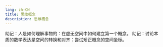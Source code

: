 ```yaml
---
lang: zh-CN
title: 思维概念
description: 思维概念
---
```


助记：人是如何理解事物的：在虚无空间中如何建立第一个概念。
助记：讨论本质的数学表达是空间的转换和对齐：尝试矫正概念的空间坐标。

<!-- more -->
